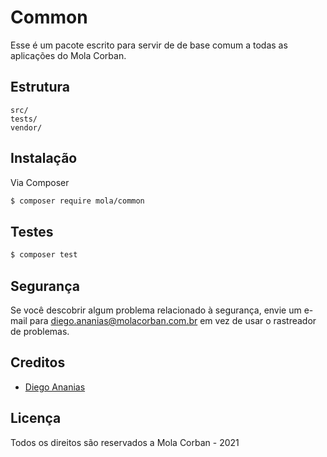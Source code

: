 # Common

Esse é um pacote escrito para servir de de base comum a todas as aplicações do Mola Corban.

## Estrutura

```
src/
tests/
vendor/
```


## Instalação

Via Composer

``` bash
$ composer require mola/common
```

## Testes

``` bash
$ composer test
```

## Segurança

Se você descobrir algum problema relacionado à segurança, envie um e-mail para diego.ananias@molacorban.com.br em vez de usar o rastreador de problemas.

## Creditos

- [Diego Ananias][link-author]

## Licença

Todos os direitos são reservados a Mola Corban - 2021

[link-author]: https://github.com/dhsaMolaCorban

